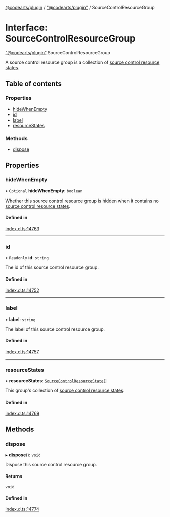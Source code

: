 [@codearts/plugin](../README.md) / ["@codearts/plugin"](../modules/_codearts_plugin_.md) / SourceControlResourceGroup

# Interface: SourceControlResourceGroup

["@codearts/plugin"](../modules/_codearts_plugin_.md).SourceControlResourceGroup

A source control resource group is a collection of
[source control resource states](codearts_plugin_.SourceControlResourceState.md).

## Table of contents

### Properties

- [hideWhenEmpty](codearts_plugin_.SourceControlResourceGroup.md#hidewhenempty)
- [id](codearts_plugin_.SourceControlResourceGroup.md#id)
- [label](codearts_plugin_.SourceControlResourceGroup.md#label)
- [resourceStates](codearts_plugin_.SourceControlResourceGroup.md#resourcestates)

### Methods

- [dispose](codearts_plugin_.SourceControlResourceGroup.md#dispose)

## Properties

### hideWhenEmpty

• `Optional` **hideWhenEmpty**: `boolean`

Whether this source control resource group is hidden when it contains
no [source control resource states](codearts_plugin_.SourceControlResourceState.md).

#### Defined in

[index.d.ts:14763](https://github.com/shuyaqian/cloudide-plugin-api/blob/5b69219/index.d.ts#L14763)

___

### id

• `Readonly` **id**: `string`

The id of this source control resource group.

#### Defined in

[index.d.ts:14752](https://github.com/shuyaqian/cloudide-plugin-api/blob/5b69219/index.d.ts#L14752)

___

### label

• **label**: `string`

The label of this source control resource group.

#### Defined in

[index.d.ts:14757](https://github.com/shuyaqian/cloudide-plugin-api/blob/5b69219/index.d.ts#L14757)

___

### resourceStates

• **resourceStates**: [`SourceControlResourceState`](codearts_plugin_.SourceControlResourceState.md)[]

This group's collection of
[source control resource states](codearts_plugin_.SourceControlResourceState.md).

#### Defined in

[index.d.ts:14769](https://github.com/shuyaqian/cloudide-plugin-api/blob/5b69219/index.d.ts#L14769)

## Methods

### dispose

▸ **dispose**(): `void`

Dispose this source control resource group.

#### Returns

`void`

#### Defined in

[index.d.ts:14774](https://github.com/shuyaqian/cloudide-plugin-api/blob/5b69219/index.d.ts#L14774)
